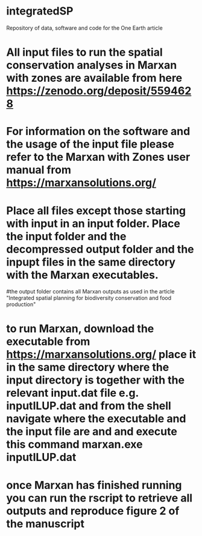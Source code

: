 # integratedSP
Repository of data, software and code for the One Earth article


# All input files to run the spatial conservation analyses in Marxan with zones are available from here https://zenodo.org/deposit/5594628
# For information on the software and the usage of the input file please refer to the Marxan with Zones user manual from https://marxansolutions.org/
# Place all files except those starting with input in an input folder. Place the input folder and the decompressed output folder and the inpupt files in the same directory with the Marxan executables. 
#the output folder contains all Marxan outputs as used in the article  "Integrated spatial planning for biodiversity conservation and food production"
# to run Marxan, download the executable from https://marxansolutions.org/ place it in the same directory where the input directory is together with the relevant input.dat file e.g. inputILUP.dat and from the shell navigate where the executable and the input file are and and execute this command marxan.exe inputILUP.dat
# once Marxan has finished running you can run the rscript to retrieve all outputs and reproduce figure 2 of the manuscript
